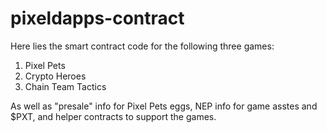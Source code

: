 # pixeldapps-contract

Here lies the smart contract code for the following three games:

1. Pixel Pets
2. Crypto Heroes
3. Chain Team Tactics

As well as "presale" info for Pixel Pets eggs, NEP info for game asstes and $PXT, and helper contracts to support the games.
